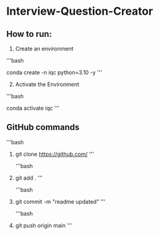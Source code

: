 # Interview-Question-Creator


## How to run:

1. Create an environment

'''bash

conda create -n iqc python=3.10 -y
'''

2. Activate the Environment

'''bash

conda activate iqc
'''


## GitHub commands

'''bash

1. git clone https://github.com/
   '''

   '''bash

2. git add .
   '''

   '''bash

3. git commit -m "readme updated"
   '''

   '''bash

4. git push origin main
   '''






